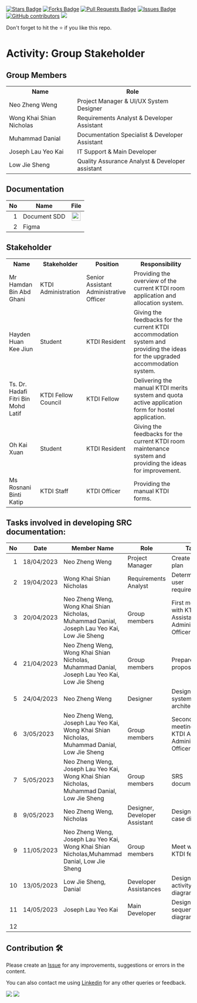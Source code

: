 
<a href="https://github.com/drshahizan/software-engineering/stargazers"><img src="https://img.shields.io/github/stars/drshahizan/software-engineering" alt="Stars Badge"/></a>
<a href="https://github.com/drshahizan/software-engineering/network/members"><img src="https://img.shields.io/github/forks/drshahizan/software-engineering" alt="Forks Badge"/></a>
<a href="https://github.com/drshahizan/software-engineering/pulls"><img src="https://img.shields.io/github/issues-pr/drshahizan/software-engineering" alt="Pull Requests Badge"/></a>
<a href="https://github.com/drshahizan/software-engineering/issues"><img src="https://img.shields.io/github/issues/drshahizan/software-engineering" alt="Issues Badge"/></a>
<a href="https://github.com/drshahizan/software-engineering/graphs/contributors"><img alt="GitHub contributors" src="https://img.shields.io/github/contributors/drshahizan/software-engineering?color=2b9348"></a>
![](https://visitor-badge.glitch.me/badge?page_id=drshahizan/software-engineering)

Don't forget to hit the :star: if you like this repo.

# Activity: Group Stakeholder

## Group Members
<table>
  <tr>
    <th>Name</th>
    <th>Role</th>
  </tr>
  <tr>
    <td>Neo Zheng Weng</td>
    <td>Project Manager & UI/UX System Designer</td>
  </tr>
  <tr>
    <td>Wong Khai Shian Nicholas</td>
    <td>Requirements Analyst & Developer Assistant</td>
  </tr>
    <tr>
    <td>Muhammad Danial</td>
    <td>Documentation Specialist & Developer Assistant</td>
  </tr>
    <tr>
    <td>Joseph Lau Yeo Kai</td>
    <td>IT Support & Main Developer</td>
  </tr>
  <tr>
  <td>Low Jie Sheng</td>
  <td>Quality Assurance Analyst & Developer assistant</td>
  </tr>
</table>

## Documentation
| No | Name |File | 
| -----:| ----- | :------: | 
|1| Document SDD| <a href="https://docs.google.com/document/d/1hgE6D9UJe7pOdCiTL0gmtr_hoUJgMCb-/edit?usp=sharing&ouid=106160364288849413048&rtpof=true&sd=true" ><img src="../../../../../images/pdf64.png" width="24px" height="24px" ></a>|
|2| Figma| <a href="https://www.figma.com/file/LNaSVME1vsPegIMkaz7p9W/KTDI?type=design&node-id=0%3A1&t=QX8DjwGAeKqD4Ylr-1" width="24px" height="24px" ></a>|

## Stakeholder
<table>
  <tr>
    <th>Name</th>
    <th>Stakeholder</th>
    <th>Position</th>
    <th>Responsibility</th>
  </tr>
  <tr>
    <td>Mr Hamdan Bin Abd Ghani</td>
    <td>KTDI Administration</td>
    <td>Senior Assistant Administrative Officer</td>
    <td>Providing the overview of the current KTDI room application and allocation system.</td>
  </tr>
    <tr>
    <td>Hayden Huan Kee Jiun</td>
    <td>Student</td>
    <td>KTDI Resident</td>
    <td>Giving the feedbacks for the current KTDI accommodation system and providing the ideas for the upgraded accommodation system.</td>
  </tr>
    <tr>
    <td>Ts. Dr. Hadafi Fitri Bin Mohd Latif</td>
    <td>KTDI Fellow Council</td>
    <td>KTDI Fellow</td>
    <td>Delivering the manual KTDI merits system and quota active application form for hostel application.</td>
  </tr>
    <tr>
    <td>Oh Kai Xuan</td>
    <td>Student</td>
    <td>KTDI Resident</td>
    <td>Giving the feedbacks for the current KTDI room maintenance system and providing the ideas for improvement.</td>
  </tr>
  </tr>
    <tr>
    <td>Ms Rosnani Binti Katip</td>
    <td>KTDI Staff</td>
    <td>KTDI Officer</td>
    <td>Providing the manual KTDI forms.</td>
  </tr>
</table>

## Tasks involved in developing SRC documentation:

| No | Date | Member Name | Role	| Task	| Status	| 
| -----:| ----- | ------ | ------ | ------ | ------ |
| 1 | 18/04/2023 | Neo Zheng Weng | Project Manager | Create project plan | Complete |
| 2 | 19/04/2023 | Wong Khai Shian Nicholas | Requirements Analyst | Determine the user requirements | Partially Complete |
| 3 | 20/04/2023 | Neo Zheng Weng, Wong Khai Shian Nicholas, Muhammad Danial, Joseph Lau Yeo Kai, Low Jie Sheng | Group members | First meeting with KTDI Assistant Administrative Officer | Complete |
| 4 | 21/04/2023 | Neo Zheng Weng, Wong Khai Shian Nicholas, Muhammad Danial, Joseph Lau Yeo Kai, Low Jie Sheng | Group members | Prepare proposal | Complete |
| 5 | 24/04/2023 | Neo Zheng Weng | Designer | Design the system architecture | Complete |
| 6 | 3/05/2023 | Neo Zheng Weng, Joseph Lau Yeo Kai, Wong Khai Shian Nicholas, Muhammad Danial, Low Jie Sheng | Group members | Second meeting with KTDI Assistant Administrative Officer | Complete |
| 7 | 5/05/2023 | Neo Zheng Weng, Joseph Lau Yeo Kai, Wong Khai Shian Nicholas, Muhammad Danial, Low Jie Sheng | Group members | SRS documentation | Partially Complete |
| 8 | 9/05/2023 | Neo Zheng Weng, Nicholas | Designer, Developer Assistant | Design the use case diagram | Complete(Interim) |
| 9 | 11/05/2023 | Neo Zheng Weng, Joseph Lau Yeo Kai, Wong Khai Shian Nicholas,Muhammad Danial, Low Jie Sheng | Group members | Meet with KTDI fellow | Partially Complete |
| 10 | 13/05/2023 | Low Jie Sheng, Danial | Developer Assistances | Design the activity diagram | Complete(Interim) |
| 11 | 14/05/2023 | Joseph Lau Yeo Kai | Main Developer | Design the sequence diagram | Complete(Interim) |
| 12 | 


## Contribution 🛠️
Please create an [Issue](https://github.com/drshahizan/software-engineering/issues) for any improvements, suggestions or errors in the content.

You can also contact me using [Linkedin](https://www.linkedin.com/in/drshahizan/) for any other queries or feedback.

![](https://komarev.com/ghpvc/?username=drshahizan&label=Views&color=0e75b6&style=flat)
![](https://hit.yhype.me/github/profile?user_id=81284918)


